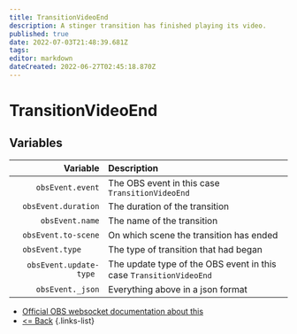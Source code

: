 ```yaml
---
title: TransitionVideoEnd
description: A stinger transition has finished playing its video.
published: true
date: 2022-07-03T21:48:39.681Z
tags: 
editor: markdown
dateCreated: 2022-06-27T02:45:18.870Z
---
```


# TransitionVideoEnd

## Variables

| Variable | Description |
|---------:|:------------|
| `obsEvent.event` | The OBS event in this case `TransitionVideoEnd`
| `obsEvent.duration` | The duration of the transition
| `obsEvent.name` | The name of the transition
| `obsEvent.to-scene` | On which scene the transition has ended
| `obsEvent.type	` | The type of transition that had began
| `obsEvent.update-type	` | The update type of the OBS event in this case `TransitionVideoEnd`
| `obsEvent._json` | Everything above in a json format
* [Official OBS websocket documentation about this](https://github.com/obsproject/obs-websocket/blob/4.x-current/docs/generated/protocol.md#transitionvideoend)
* [<= Back](/en/Integrations/OBS/OBS-Events)
{.links-list}